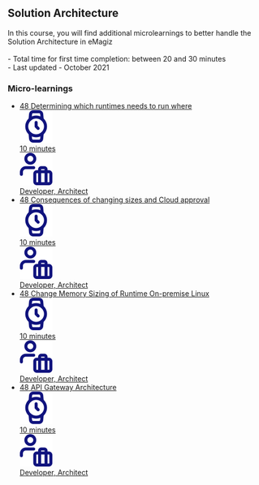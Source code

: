 <div class="ez-academy">
	<div class="ez-academy__body">
		<main class="master">
	<h2 class="title">Solution Architecture</h2>
    <p>
       In this course, you will find additional microlearnings to better handle the Solution Architecture in eMagiz   
        </br></br>
        - Total time for first time completion: between 20 and 30 minutes
        </br>
        - Last updated - October 2021
    </p>
    <h3 class="title">Micro-learnings</h3>
    <ul class="strip-container">
        <li class="strip">
            <a href="../../docs/microlearning/advanced-solution-architecture-runtime-decision" class="strip__link">
            <label for="" class="strip__label">
                <span>48</span>
               Determining which runtimes needs to run where
            </label>
            <div class="strip__attribute">
                <img class="strip__attribute-icon strip__attribute-icon--duration" src="../../img/microlearning/academy_index/icon-duration32.svg"/>
                <div class="strip__attribute-label">10 minutes</div>
            </div>
            <div class="strip__attribute">
                <img class="strip__attribute-icon strip__attribute-icon--roles" src="../../img/microlearning/academy_index/icon-roles32.svg"/>
                <div class="strip__attribute-label">Developer, Architect</div>
            </div>
            </a>
        </li>
        <li class="strip">
            <a href="../../docs/microlearning/advanced-solution-architecture-consequence-size-cloud" class="strip__link">
            <label for="" class="strip__label">
                <span>48</span>
                Consequences of changing sizes and Cloud approval
            </label>
            <div class="strip__attribute">
                <img class="strip__attribute-icon strip__attribute-icon--duration" src="../../img/microlearning/academy_index/icon-duration32.svg"/>
                <div class="strip__attribute-label">10 minutes</div>
            </div>
            <div class="strip__attribute">
                <img class="strip__attribute-icon strip__attribute-icon--roles" src="../../img/microlearning/academy_index/icon-roles32.svg"/>
                <div class="strip__attribute-label">Developer, Architect</div>
            </div>
            </a>
        </li>	
		 <li class="strip">
            <a href="../../docs/microlearning/advanced-solution-architecture-change-memory-runtime-linux" class="strip__link">
            <label for="" class="strip__label">
                <span>48</span>
                Change Memory Sizing of Runtime On-premise Linux
            </label>
            <div class="strip__attribute">
                <img class="strip__attribute-icon strip__attribute-icon--duration" src="../../img/microlearning/academy_index/icon-duration32.svg"/>
                <div class="strip__attribute-label">10 minutes</div>
            </div>
            <div class="strip__attribute">
                <img class="strip__attribute-icon strip__attribute-icon--roles" src="../../img/microlearning/academy_index/icon-roles32.svg"/>
                <div class="strip__attribute-label">Developer, Architect</div>
            </div>
            </a>
        </li>	
		 <li class="strip">
            <a href="../../docs/microlearning/advanced-solution-architecture-apigw-architecture" class="strip__link">
            <label for="" class="strip__label">
                <span>48</span>
                API Gateway Architecture
            </label>
            <div class="strip__attribute">
                <img class="strip__attribute-icon strip__attribute-icon--duration" src="../../img/microlearning/academy_index/icon-duration32.svg"/>
                <div class="strip__attribute-label">10 minutes</div>
            </div>
            <div class="strip__attribute">
                <img class="strip__attribute-icon strip__attribute-icon--roles" src="../../img/microlearning/academy_index/icon-roles32.svg"/>
                <div class="strip__attribute-label">Developer, Architect</div>
            </div>
            </a>
        </li>	
    </ul>
    </main>
    </div>
</div>